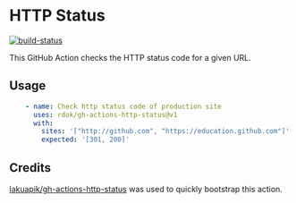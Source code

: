 # HTTP Status

[![build-status](https://github.com/rdok/gh-actions-http-status/workflows/build-status/badge.svg)](https://github.com/rdok/gh-actions-http-status/actions?query=workflow%3Abuild-status)

This GitHub Action checks the HTTP status code for a given URL.

## Usage

```yml
    - name: Check http status code of production site
      uses: rdok/gh-actions-http-status@v1
      with:
        sites: '["http://github.com", "https://education.github.com"]'
        expected: '[301, 200]'
```

## Credits

[lakuapik/gh-actions-http-status](https://github.com/lakuapik/gh-actions-http-status) was used to quickly bootstrap this action.
